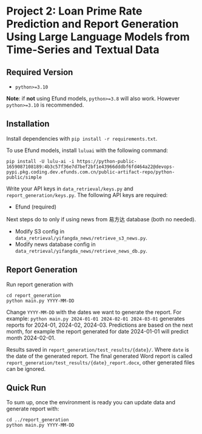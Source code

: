 # Project 2: Loan Prime Rate Prediction and Report Generation Using Large Language Models from Time-Series and Textual Data 

## Required Version
- `python>=3.10`

**Note**: if **not** using Efund models, `python>=3.8` will also work. However `python>=3.10` is recommended.

## Installation

Install dependencies with `pip install -r requirements.txt`.

To use Efund models, install `luluai` with the following command:
```
pip install -U lulu-ai -i https://python-public-1659087108189:4b3c57f36e7d7bef2bf1e43966dddbf6fd464a22@devops-pypi.pkg.coding.dev.efunds.com.cn/public-artifact-repo/python-public/simple
```

Write your API keys in `data_retrieval/keys.py` and `report_generation/keys.py`.
The following API keys are required:
- Efund (required)

Next steps do to only if using news from 易方达 database (both no needed).
- Modify S3 config in `data_retrieval/yifangda_news/retrieve_s3_news.py`.
- Modify news database config in `data_retrieval/yifangda_news/retrieve_news_db.py`.

## Report Generation

Run report generation with
```
cd report_generation
python main.py YYYY-MM-DD
```

Change `YYYY-MM-DD` with the dates we want to generate the report.
For example: `python main.py 2024-01-01 2024-02-01 2024-03-01` generates reports for 2024-01, 2024-02, 2024-03.
Predictions are based on the next month, for example the report generated for date 2024-01-01 will predict month 2024-02-01.

Results saved in `report_generation/test_results/{date}/`. Where `date` is the date of the generated report.
The final generated Word report is called `report_generation/test_results/{date}_report.docx`, other generated files can be ignored.

## Quick Run

To sum up, once the environment is ready you can update data and generate report with:
```
cd ../report_generation
python main.py YYYY-MM-DD
```
